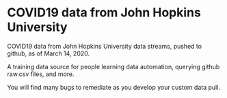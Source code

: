 # COVID19 data from John Hopkins University
COVID19 data from John Hopkins University data streams, pushed to github, as of March 14, 2020. 

A training data source for people learning data automation, querying github raw.csv files, and more.

You will find many bugs to remediate as you develop your custom data pull.
